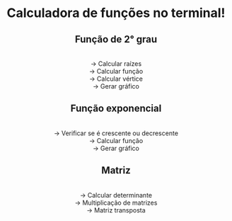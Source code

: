 <div align=center>
<h1>Calculadora de funções no terminal!</h1>

<h2>Função de 2° grau</h2>
<p>
<br>-> Calcular raízes
<br>-> Calcular função
<br>-> Calcular vértice
<br>-> Gerar gráfico
</p>

<h2>Função exponencial</h2>
<p>
<br>-> Verificar se é crescente ou decrescente
<br>-> Calcular função
<br>-> Gerar gráfico
</p>

<h2>Matriz</h2>
<p>
  <br>-> Calcular determinante
  <br>-> Multiplicação de matrizes
  <br>-> Matriz transposta
</p>
</div>
